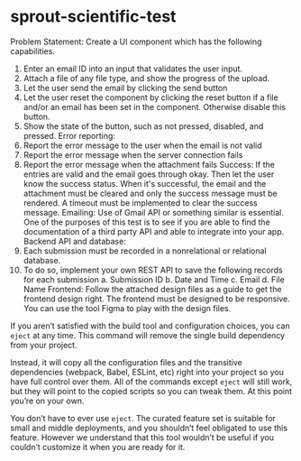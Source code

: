 # sprout-scientific-test

Problem Statement:
Create a UI component which has the following capabilities.
1. Enter an email ID into an input that validates the user input.
2. Attach a file of any file type, and show the progress of the upload.
3. Let the user send the email by clicking the send button
4. Let the user reset the component by clicking the reset button if a file and/or an email has
been set in the component. Otherwise disable this button.
5. Show the state of the button, such as not pressed, disabled, and pressed.
Error reporting:
1. Report the error message to the user when the email is not valid
2. Report the error message when the server connection fails
3. Report the error message when the attachment fails
Success:
If the entries are valid and the email goes through okay. Then let the user know the success
status. When it's successful, the email and the attachment must be cleared and only the
success message must be rendered. A timeout must be implemented to clear the success
message.
Emailing:
Use of Gmail API or something similar is essential. One of the purposes of this test is to see if
you are able to find the documentation of a third party API and able to integrate into your app.
Backend API and database:
1. Each submission must be recorded in a nonrelational or relational database.
2. To do so, implement your own REST API to save the following records for each
submission
a. Submission ID
b. Date and Time
c. Email
d. File Name
Frontend:
Follow the attached design files as a guide to get the frontend design right. The frontend must
be designed to be responsive. You can use the tool Figma to play with the design files.

If you aren’t satisfied with the build tool and configuration choices, you can `eject` at any time. This command will remove the single build dependency from your project.

Instead, it will copy all the configuration files and the transitive dependencies (webpack, Babel, ESLint, etc) right into your project so you have full control over them. All of the commands except `eject` will still work, but they will point to the copied scripts so you can tweak them. At this point you’re on your own.

You don’t have to ever use `eject`. The curated feature set is suitable for small and middle deployments, and you shouldn’t feel obligated to use this feature. However we understand that this tool wouldn’t be useful if you couldn’t customize it when you are ready for it.
